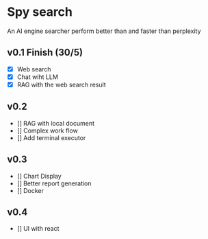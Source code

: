 # Spy search
An AI engine searcher perform better than and faster than perplexity

## v0.1 Finish (30/5)
- [x] Web search 
- [x] Chat wiht LLM 
- [x] RAG with the web search result

## v0.2 
- [] RAG with local document
- [] Complex work flow
- [] Add terminal executor

## v0.3 
- [] Chart Display
- [] Better report generation
- [] Docker

## v0.4
- [] UI with react

